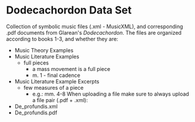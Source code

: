 # Dodecachordon Data Set
Collection of symbolic music files (.xml - MusicXML), and corresponding .pdf documents from Glarean's _Dodecachordon_. The files are organized according to books 1-3, and whether they are:
- Music Theory Examples
- Music Literature Examples
  - full pieces
    - a mass movement is a full piece
    - m. 1 - final cadence
- Music Literature Example Excerpts
  - few measures of a piece
    - e.g.: mm. 4-8
When uploading a file make sure to always upload a file pair (.pdf + .xml):
- De_profundis.xml
- De_profundis.pdf
